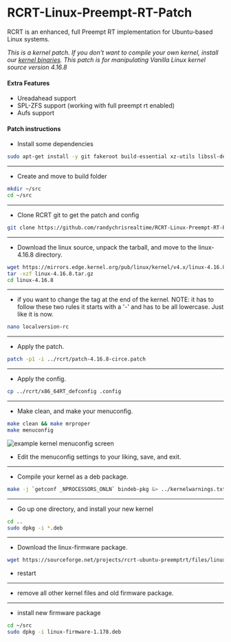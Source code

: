 # RCRT-Linux-Preempt-RT-Patch

RCRT is an enhanced, full Preempt RT implementation for Ubuntu-based Linux systems.


*This is a kernel patch. If you don't want to compile your own kernel, install our [kernel binaries](https://github.com/randychrisrealtime/RCRT-kernel-binaries). This patch is for manipulating Vanilla Linux kernel source version 4.16.8*

#### Extra Features
  * Ureadahead support 
  * SPL-ZFS support (working with full preempt rt enabled)
  * Aufs support


#### Patch instructions
  * Install some dependencies
```bash
sudo apt-get install -y git fakeroot build-essential xz-utils libssl-dev bc kernel-package libncurses5-dev ccache wget dh-make devscripts subversion perl gawk libelf-dev bison flex qt4-qmake libqt4-dev pkg-config
```
---
  * Create and move to build folder
```bash
mkdir ~/src
cd ~/src
```
---
  * Clone RCRT git to get the patch and config
```bash
git clone https://github.com/randychrisrealtime/RCRT-Linux-Preempt-RT-Patch rcrt
```
---
  * Download the linux source, unpack the tarball, and move to the linux-4.16.8 directory.

```bash
wget https://mirrors.edge.kernel.org/pub/linux/kernel/v4.x/linux-4.16.8.tar.gz 
tar -xzf linux-4.16.8.tar.gz
cd linux-4.16.8
```
---
 * if you want to change the tag at the end of the kernel. NOTE: it has to follow these two rules it starts with a '-' and has to be all lowercase. Just like it is now.
```bash
nano localversion-rc
```
---
  * Apply the patch.
```bash
patch -p1 -i ../rcrt/patch-4.16.8-circe.patch
```
---
  * Apply the config.
```bash
cp ../rcrt/x86_64RT_defconfig .config
```
---
  * Make clean, and make your menuconfig.
```bash
make clean && make mrproper
make menuconfig
```
![example kernel menuconfig screen](https://linuxhint.com/wp-content/uploads/2018/02/s7.png)
  * Edit the menuconfig settings to your liking, save, and exit.
---
  * Compile your kernel as a deb package.
```bash
make -j `getconf _NPROCESSORS_ONLN` bindeb-pkg &> ../kernelwarnings.txt
```
---
  * Go up one directory, and install your new kernel
```bash
cd ..
sudo dpkg -i *.deb
```
---
  * Download the linux-firmware package.
```bash
wget https://sourceforge.net/projects/rcrt-ubuntu-preemptrt/files/linux-firmware-1.178.deb
```
  * restart
---
  * remove all other kernel files and old firmware package.
---
  * install new firmware package
```bash
cd ~/src
sudo dpkg -i linux-firmware-1.178.deb
```
